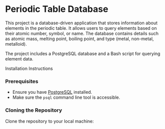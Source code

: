 # Periodic Table Database

This project is a database-driven application that stores information about elements in the periodic table. It allows users to query elements based on their atomic number, symbol, or name. The database contains details such as atomic mass, melting point, boiling point, and type (metal, non-metal, metalloid).

The project includes a PostgreSQL database and a Bash script for querying element data.

Installation Instructions

### Prerequisites
- Ensure you have [PostgreSQL](https://www.postgresql.org/download/) installed.
- Make sure the `psql` command line tool is accessible.

### Cloning the Repository
Clone the repository to your local machine: